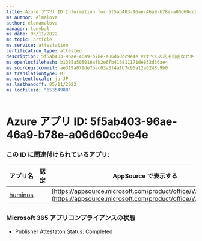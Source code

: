 ```yaml
---
title: Azure アプリ ID Information for 5f5ab403-96ae-46a9-b78e-a06d60cc9e4e
ms.author: elmalova
author: elenamalova
manager: tonybal
ms.date: 05/11/2022
ms.topic: article
ms.service: attestation
certification_type: attested
description: 5f5ab403-96ae-46a9-b78e-a06d60cc9e4e のすべての利用可能なセキュリティとコンプライアンス情報。
ms.openlocfilehash: b1385a505016afb2e6fb416811171de852d36ae4
ms.sourcegitcommit: ae319a079de7bac03a3f4afb7c95a12a6248c9b0
ms.translationtype: MT
ms.contentlocale: ja-JP
ms.lasthandoff: 05/11/2022
ms.locfileid: "65354988"
---
```

# <a name="azure-app-id-5f5ab403-96ae-46a9-b78e-a06d60cc9e4e"></a>Azure アプリ ID: 5f5ab403-96ae-46a9-b78e-a06d60cc9e4e


### <a name="apps-associated-with-this-id"></a>この ID に関連付けられているアプリ:
| **アプリ名** | **認定** | **AppSource で表示する** |
|--------------|---------------|-----------------------|
| [huminos](../forward/WA200003308.md) |  | [https://appsource.microsoft.com/product/office/WA200003308](https://appsource.microsoft.com/product/office/WA200003308) |

### <a name="microsoft-365-app-compliance-status"></a>Microsoft 365 アプリコンプライアンスの状態
- Publisher Attestaton Status: Completed
